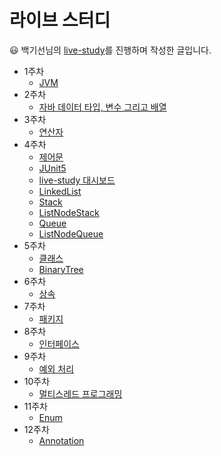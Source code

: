 # 라이브 스터디
😃 백기선님의 [live-study](https://www.youtube.com/results?search_query=%EB%B0%B1%EA%B8%B0%EC%84%A0)를 진행하며 작성한 글입니다.
* 1주차
  * [JVM](https://github.com/highright96/java_study/blob/main/live-study/week1/week1.md)
* 2주차
  * [자바 데이터 타입, 변수 그리고 배열](https://github.com/highright96/java_study/blob/main/live-study/week2/week2.md)
* 3주차
  * [연산자](https://github.com/highright96/java_study/blob/main/live-study/week3/week3.md)
* 4주차
  * [제어문](https://github.com/highright96/java_study/blob/main/live-study/week4/week4%20-%20%EC%A0%9C%EC%96%B4%EB%AC%B8.md)
  * [JUnit5](https://github.com/highright96/java_study/blob/main/live-study/week4/week4%20-%20JUnit5.md)
  * [live-study 대시보드](https://github.com/highright96/java_study/blob/main/live-study/week4/week4%20-%20live%20study%20%EB%8C%80%EC%8B%9C%EB%B3%B4%EB%93%9C.md)
  * [LinkedList](https://github.com/highright96/java_study/blob/main/live-study/week4/week4%20-%20LinkedList.md)
  * [Stack](https://github.com/highright96/java_study/blob/main/live-study/week4/week4%20-%20Stack.md)
  * [ListNodeStack](https://github.com/highright96/java_study/blob/main/live-study/week4/week4%20-%20ListNodeStack.md)
  * [Queue](https://github.com/highright96/java_study/blob/main/live-study/week4/week4%20-%20Queue.md)
  * [ListNodeQueue](https://github.com/highright96/java_study/blob/main/live-study/week4/week4%20-%20ListNodeQueue.md)
* 5주차
  * [클래스](https://github.com/highright96/java_study/blob/main/live-study/week5/week5.md)
  * [BinaryTree](https://github.com/highright96/java_study/blob/main/live-study/week5/week5%20-%20BinaryTree.md)
* 6주차
  * [상속](https://github.com/highright96/java-livestudy/blob/main/live-study/week6/week6.md)
* 7주차
  * [패키지](https://github.com/highright96/java-livestudy/blob/main/live-study/week7/week7.md)
* 8주차
  * [인터페이스](https://github.com/highright96/java-livestudy/blob/main/live-study/week8/week8.md) 
* 9주차
  * [예외 처리](https://github.com/highright96/java-livestudy/blob/main/live-study/week9/week9.md)
* 10주차
  * [멀티스레드 프로그래밍](https://github.com/highright96/java-livestudy/blob/main/live-study/week10/week10.md)
* 11주차
  * [Enum](https://github.com/highright96/java-livestudy/blob/main/live-study/week11/week11.md)
* 12주차
  * [Annotation](https://github.com/highright96/java-livestudy/blob/main/live-study/week12/week12.md)
